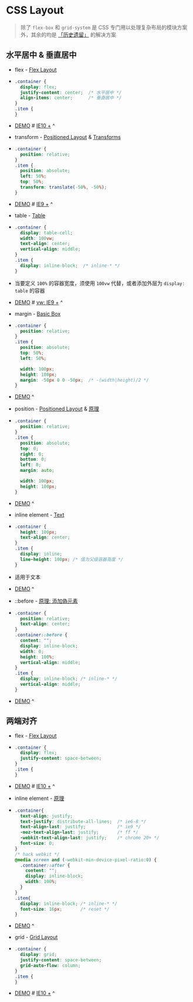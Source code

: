 ---
---

# CSS Layout

> 除了 `flex-box` 和 `grid-system` 是 CSS 专门用以处理复杂布局的模块方案外，其余的均是 [「历史遗留」](https://www.zhihu.com/question/19583370) 的解决方案

## 水平居中 & 垂直居中

-   flex - [Flex Layout](https://drafts.csswg.org/css-flexbox-1/)
-   ```css
    .container {
      display: flex;
      justify-content: center;  /* 水平居中 */
      align-items: center;      /* 垂直居中 */
    }
    .item {
    }
    ```
-   [DEMO](https://codepen.io/wizard67/pen/bMWqWv) # [IE10 +](https://caniuse.com/#search=flex)
^

-   transform - [Positioned Layout](https://drafts.csswg.org/css-position-3/) & [Transforms](https://drafts.csswg.org/css-transforms-1/)
-   ```css
    .container {
      position: relative;
    }
    .item {
      position: absolute;
      left: 50%;
      top: 50%;
      transform: translate(-50%, -50%);
    }
    ```
-   [DEMO](https://codepen.io/wizard67/pen/JvNWpG) # [IE9 +](https://caniuse.com/#search=transform)
^

-   table - [Table](https://drafts.csswg.org/css-tables-3/)
-   ```css
    .container {
      display: table-cell;
      width: 100vw;
      text-align: center;
      vertical-align: middle;
    }
    .item {
      display: inline-block;  /* inline-* */
    }
    ```
-   当要定义 `100%` 的容器宽度，须使用 `100vw` 代替，或者添加外层为 `display: table` 的容器
-   [DEMO](https://codepen.io/wizard67/pen/rvmyQN) # [vw: IE9 +](https://caniuse.com/#search=vw)
^

-   margin - [Basic Box](https://drafts.csswg.org/css-box-3/#margin-props)
-   ```css
    .container {
      position: relative;
    }
    .item {
      position: absolute;
      top: 50%;
      left: 50%;

      width: 100px;
      height: 100px;
      margin: -50px 0 0 -50px;  /* -(width|height)/2 */
    }
    ```
-   [DEMO](https://codepen.io/wizard67/pen/MGmmKw)
^

-   position - [Positioned Layout](https://drafts.csswg.org/css-position-3/) & [原理](https://www.smashingmagazine.com/2013/08/absolute-horizontal-vertical-centering-css/#Explanation)
-   ```css
    .container {
      position: relative;
    }
    .item {
      position: absolute;
      top: 0;
      right: 0;
      bottom: 0;
      left: 0;
      margin: auto;

      width: 100px;
      height: 100px;
    }
    ```
-   [DEMO](https://codepen.io/wizard67/pen/KRmmMP)
^

-   inline element - [Text](https://drafts.csswg.org/css-text-3/#text-align-property)
-   ```css
    .container {
      height: 100px;
      text-align: center;
    }
    .item {
      display: inline;
      line-height: 100px; /* 值为父级容器高度 */
    }
    ```
-   适用于文本
-   [DEMO](https://codepen.io/wizard67/pen/JvNNKN)
^

-   ::before - [原理: 添加偽元素](http://www.oxxostudio.tw/articles/201408/css-vertical-align.html)
-   ```css
    .container {
      position: relative;
      text-align: center;
    }
    .container::before {
      content: "";
      display: inline-block;
      width: 0;
      height: 100%;
      vertical-align: middle;
    }
    .item {
      display: inline-block; /* inline-* */
      vertical-align: middle;
    }
    ```
-   [DEMO](https://codepen.io/wizard67/pen/yjbbgN)
^

## 两端对齐

-   flex - [Flex Layout](https://drafts.csswg.org/css-flexbox-1/)
-   ```css
    .container {
      display: flex;
      justify-content: space-between;
    }
    .item {
    }
    ```
-   [DEMO](https://codepen.io/wizard67/pen/XqRaWO) # [IE10 +](https://caniuse.com/#search=flex)
^

-   inline element - [原理](https://www.zhihu.com/question/19895400)
-   ```css
    .container{
      text-align: justify;
      text-justify: distribute-all-lines;  /* ie6-8 */
      text-align-last: justify;            /* ie9 */
      -moz-text-align-last: justify;       /* ff */
      -webkit-text-align-last: justify;    /* chrome 20+ */
      font-size: 0;
    }
    /* hack webkit */
    @media screen and (-webkit-min-device-pixel-ratio:0) {
      .container::after {
        content: "";
        display: inline-block;
        width: 100%;
      }
    }
    .item{
      display: inline-block; /* inline-* */
      font-size: 16px;       /* reset */
    }
    ```
-   [DEMO](https://codepen.io/wizard67/pen/YLVxXq)
^

-   grid - [Grid Layout](https://drafts.csswg.org/css-grid-1/)
-   ```css
    .container {
      display: grid;
      justify-content: space-between;
      grid-auto-flow: column;
    }
    .item {
    }
    ```
-   [DEMO](https://codepen.io/wizard67/pen/NMjepy) # [IE10 +](https://caniuse.com/#search=flex)
^

